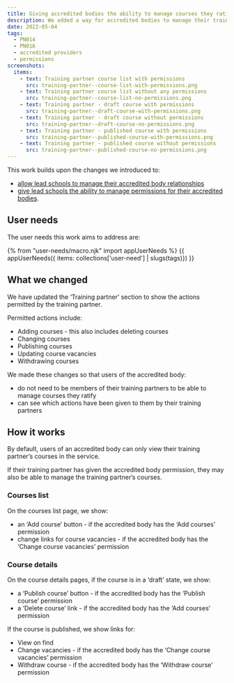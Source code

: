 ```yaml
---
title: Giving accredited bodies the ability to manage courses they ratify
description: We added a way for accredited bodies to manage their training partners’ courses
date: 2022-05-04
tags:
  - PN014
  - PN016
  - accredited providers
  - permissions
screenshots:
  items:
    - text: Training partner course list with permissions
      src: training-partner--course-list-with-permissions.png
    - text: Training partner course list without any permissions
      src: training-partner--course-list-no-permissions.png
    - text: Training partner - draft course with permissions
      src: training-partner--draft-course-with-permissions.png
    - text: Training partner - draft course without permissions
      src: training-partner--draft-course-no-permissions.png
    - text: Training partner - published course with permissions
      src: training-partner--published-course-with-permissions.png
    - text: Training partner - published course without permissions
      src: training-partner--published-course-no-permissions.png
---
```


This work builds upon the changes we introduced to:

- [allow lead schools to manage their accredited body relationships](/publish-teacher-training-courses/managing-accredited-bodies-if-youre-a-lead-school/)
- [give lead schools the ability to manage permissions for their accredited bodies](/publish-teacher-training-courses/giving-lead-schools-the-ability-to-manage-permissions-for-their-accredited-bodies).

## User needs

The user needs this work aims to address are:

{% from "user-needs/macro.njk" import appUserNeeds %}
{{ appUserNeeds({ items: collections['user-need'] | slugs(tags)}) }}

## What we changed

We have updated the ‘Training partner’ section to show the actions permitted by the training partner.

Permitted actions include:

- Adding courses - this also includes deleting courses
- Changing courses
- Publishing courses
- Updating course vacancies
- Withdrawing courses

We made these changes so that users of the accredited body:

- do not need to be members of their training partners to be able to manage courses they ratify
- can see which actions have been given to them by their training partners

## How it works

By default, users of an accredited body can only view their training partner’s courses in the service.

If their training partner has given the accredited body permission, they may also be able to manage the training partner’s courses.

### Courses list

On the courses list page, we show:

- an ‘Add course’ button - if the accredited body has the ‘Add courses’ permission
- change links for course vacancies - if the accredited body has the ‘Change course vacancies’ permission

### Course details

On the course details pages, if the course is in a ‘draft’ state, we show:

- a ‘Publish course’ button - if the accredited body has the ‘Publish course’ permission
- a ‘Delete course’ link - if the accredited body has the ‘Add courses’ permission

If the course is published, we show links for:

- View on find
- Change vacancies - if the accredited body has the ‘Change course vacancies’ permission
- Withdraw course - if the accredited body has the ‘Withdraw course’ permission
